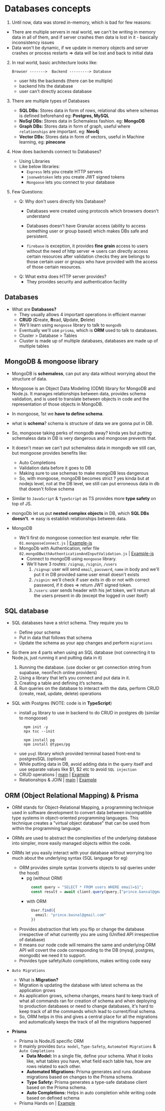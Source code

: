 # Databases concepts

1. Until now, data was stored in-memory, which is bad for few reasons:
 - There are multiple servers in real world, we can't be writing in memory data in all of them, and if server crashes then data is lost in it - basically inconsistency issues
 - Data won't be dynamic, if we update in memory objects and server crashes or process restarts => data will be lost and back to initial data

2. In real world, basic architecture looks like:

    `Browser ------->  Backend ---------> Database`

   - user hits the backends (there can be multiple)
   - backend hits the database
   - user can't directly access database

3. There are multiple types of Databases
   - **SQL DBs:** Stores data in form of rows, relational dbs where schemas is defined beforehand eg: **Postgres, MySQL**
   - **NoSql DBs:** Stores data in Schemaless fashion. eg: **MongoDB**
   - **Graph DBs:** Stores data in form of graph, useful where `relationships` are important. eg: **Neo4j**
   - **Vector DBs:** Stores data in form of vectors, useful in Machine learning, eg: **pinecone**
4. How does backends connect to Databases?
   - Using Libraries
   - Like below libraries: 
     - `Express` lets you create HTTP servers
     - `jsonwebtoken` lets you create JWT signed tokens
     - `Mongoose` lets you connect to your database

5. Few Questions:
   - Q: Why don't users directly hits Database?
     - Databases were created using protocols which browsers doesn't understand

      - Databases doesn't have Granular access (ability to access something user or group based) which makes DBs safe and persistent.
      - `firebase` is exception, it provides **fine grain** access to users without the need of http server => users can directly access certain resources after validation checks they are belongs to those certain user or groups who have provided with the access of those certain resources.
   - Q: What extra does HTTP server provides?
       - They provides security and authentication facility

## Databases

- What are **Databases?**
   - They usually allows 4 important operations in efficient manner
   - **CRUD** (**C**reate, **R**ead, **U**pdate, **D**elete)
   - We'll learn using `mongoose` library to talk to `mongodb`
   - Eventually we'll use `prisma`, which is **ORM** used to talk to databases.
   - Cluster > Database > Tables
   - Cluster is made up of multiple databases, databases are made up of multiple tables

## MongoDB & mongoose library

  - MongoDB is **schemaless**, can put any data without worrying about the structure of data.
  - Mongoose is an Object Data Modeling (ODM) library for MongoDB and Node.js. It manages relationships between data, provides schema validation, and is used to translate between objects in code and the representation of those objects in MongoDB.
  - In mongoose, 1st we **have to define schema**.
  - what is **schema**? schema is structure of data we are gonna put in DB.
  - So, mongoose taking perks of mongodb away? kinda yes but putting schemaless data in DB is very dangerous and mongoose prevents that.
  - It doesn't mean we can't put schemaless data in mongodb we still can, but mongoose provides benefits like:
    - Auto Completions
    - Validation data before it goes to DB
    - Making sure to use schemas to make mongoDB less dangerous
    - So, with mongoose, mongoDB becomes strict ? yes kinda but at nodejs level, not at the DB level, we still can put erroneous data in db that doesn't follow schema
  
  - Similar to `JavaScript` & `TypeScript` as TS provides more **type safety** on top of JS.
  - mongoDb let us put **nested complex objects** in DB, which **SQL DBs doesn't**. => easy is establish relationships between data.
  
  - MongoDB
    - We'll first do mongoose connection test example. refer file: `01.mongooseConnect.js` | [Example-js](https://github.com/princebansal7/Web-Development-Concepts/blob/main/databases/mongoDB/01.mongooseConnect.js)
    - MongoDb with Authentication, refer file `02.mongoDBwithAuthenticationAndInputValidation.js` | [Example-js](https://github.com/princebansal7/Web-Development-Concepts/blob/main/databases/mongoDB/02.mongoDBwithAuthenticationAndInputValidation.js)
         - Connect to mongoDB using `mongoose` library.
         - We'll have 3 routes: `/signup`, `/signin`, `/users`
           1. `/signup`: user will send `email`, `password`, `name`  in body and we'll put it in DB provided same user email doesn't exists
           2. `/signin`: we'll check if user exits in db or not with correct password, if it does => return JWT signed token.
           3. `/users`: user sends header with his jwt token, we'll return all the users present in db (except the logged in user itself)

## SQL database

- SQL databases have a strict schema. They require you to
   - Define your schema
   - Put in data that follows that schema
   - Update the schema as your app changes and perform `migrations`
 
- So there are 4 parts when using an SQL database (not connecting it to Node.js, just running it and putting data in it)
   1. Running the database. (use docker or get connection string from supabase, neonTech online providers)
   2. Using a library that let’s you connect and put data in it.
   3. Creating a table and defining it’s schema.
   4. Run queries on the database to interact with the data, perform CRUD (create, read, update, delete) operations

- SQL with Postgres (NOTE: code is in **TypeScript**)
  - install `pg` library to use in backend to do CRUD in postgres db (similar to mongoose)
    ```
      npm init -y
      npx tsc --init

      npm install pg
      npm install @types/pg
    ```
  - use `psql` library which provided terminal based front-end to postgresSQL (optional)
  - While putting data in DB, avoid adding data in the query itself and use separate values like $1, $2 etc to avoid `SQL injection`
  - CRUD operations | [main](https://github.com/princebansal7/Web-Development-Concepts/blob/main/databases/postgres/01.crud-operations/src/index.ts) | [Example](https://github.com/princebansal7/Web-Development-Concepts/tree/main/databases/postgres/01.crud-operations/src/CRUD)
  - Relationships & JOIN | [main](https://github.com/princebansal7/Web-Development-Concepts/blob/main/databases/postgres/02.relationship/src/index.ts) | [Example](https://github.com/princebansal7/Web-Development-Concepts/tree/main/databases/postgres/02.relationship/src/db-operations)

## ORM (Object Relational Mapping) & Prisma

- ORM stands for Object-Relational Mapping, a programming technique used in software development to convert data between incompatible type systems in object-oriented programming languages. This technique creates a "virtual object database" that can be used from within the programming language.
- ORMs are used to abstract the complexities of the underlying database into simpler, more easily managed objects within the code.
- ORMs let you easily interact with your database without worrying too much about the underlying syntax (SQL language for eg)

  - ORM provides simple syntax (converts objects to sql queries under the hood)
    - pg (without ORM)
      ```ts
        const query = "SELECT * FROM users WHERE email=$1";
        const result = await client.query(query,["prince.bansal@gmail.com"]);
      ```
    - with ORM
      ```ts
        User.find({
          email: "prince.basnal@gmail.com"
        })
      ```
  - Provides abstraction that lets you flip or change the database irrespective of what currently you are using (Unified API irrespective of database)   
  - It means our node code will remains the same and underlying ORM API will covert the code corresponding to the DB (mysql, postgres, mongodb) we need it to support.
  - Provides type safety/Auto completions, makes writing code easy

- `Auto Migrations`
  - What is **Migration?** 
  - Migration is updating the database with latest schema as the application grows
  - As application grows, schema changes, means hard to keep track of what all commands ran for creation of schema and when deploying to production databases or need to change databases, it's hard to keep track of all the commands which lead to current/final schema.
  - So, ORM helps in this and gives a central place for all the migrations and automatically keeps the track of all the migrations happened

- **Prisma**
  - Prisma is NodeJS specific ORM
  - It mainly provides `Data model`, `Type-Safety`, `Automated Migrations` & `Auto Completions`
    - **Data Model:** In a single file, define your schema. What it looks like, what tables you have, what field each table has, how are rows related to each other.
    - **Automated Migrations:** Prisma generates and runs database migrations based on changes to the Prisma schema.
    - **Type Safety:** Prisma generates a type-safe database client based on the Prisma schema.
    - **Auto Completions:** Helps in auto completion while writing code based on defined schema
  - Prisma Hands on | [Example]()
